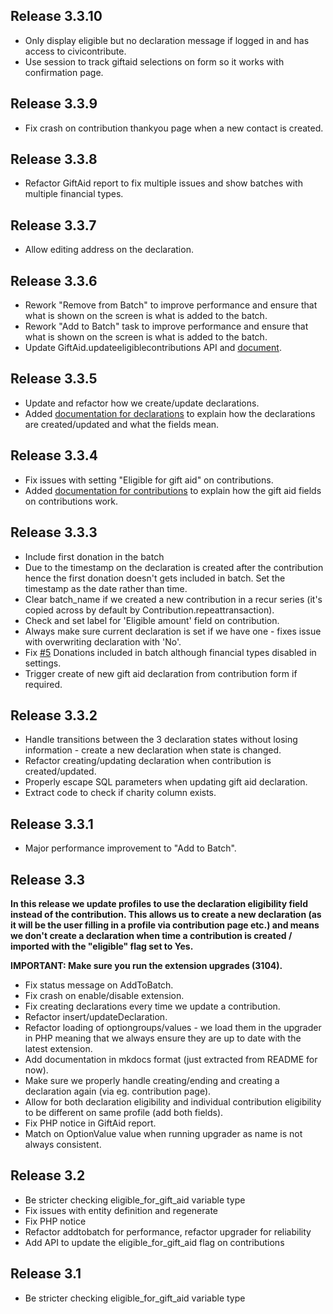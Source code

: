 ## Release 3.3.10

* Only display eligible but no declaration message if logged in and has access to civicontribute.
* Use session to track giftaid selections on form so it works with confirmation page.

## Release 3.3.9

* Fix crash on contribution thankyou page when a new contact is created.

## Release 3.3.8

* Refactor GiftAid report to fix multiple issues and show batches with multiple financial types.

## Release 3.3.7

* Allow editing address on the declaration.

## Release 3.3.6

* Rework "Remove from Batch" to improve performance and ensure that what is shown on the screen is what is added to the batch.
* Rework "Add to Batch" task to improve performance and ensure that what is shown on the screen is what is added to the batch.
* Update GiftAid.updateeligiblecontributions API and [document](../api.md).

## Release 3.3.5

* Update and refactor how we create/update declarations.
* Added [documentation for declarations](../declaration.md) to explain how the declarations are created/updated and what the fields mean.

## Release 3.3.4

* Fix issues with setting "Eligible for gift aid" on contributions.
* Added [documentation for contributions](../contributions.md) to explain how the gift aid fields on contributions work.

## Release 3.3.3

* Include first donation in the batch
* Due to the timestamp on the declaration is created after the contribution hence the first donation doesn't gets included in batch. Set the timestamp as the date rather than time.
* Clear batch_name if we created a new contribution in a recur series (it's copied across by default by Contribution.repeattransaction).
* Check and set label for 'Eligible amount' field on contribution.
* Always make sure current declaration is set if we have one - fixes issue with overwriting declaration with 'No'.
* Fix [#5](https://github.com/mattwire/uk.co.compucorp.civicrm.giftaid/issues/5) Donations included in batch although financial types disabled in settings.
* Trigger create of new gift aid declaration from contribution form if required.

## Release 3.3.2

* Handle transitions between the 3 declaration states without losing information - create a new declaration when state is changed.
* Refactor creating/updating declaration when contribution is created/updated.
* Properly escape SQL parameters when updating gift aid declaration.
* Extract code to check if charity column exists.

## Release 3.3.1

* Major performance improvement to "Add to Batch".

## Release 3.3
**In this release we update profiles to use the declaration eligibility field instead of the contribution.
This allows us to create a new declaration (as it will be the user filling in a profile via contribution page etc.)
 and means we don't create a declaration when time a contribution is created / imported with the "eligible" flag set to Yes.**

**IMPORTANT: Make sure you run the extension upgrades (3104).**

* Fix status message on AddToBatch.
* Fix crash on enable/disable extension.
* Fix creating declarations every time we update a contribution.
* Refactor insert/updateDeclaration.
* Refactor loading of optiongroups/values - we load them in the upgrader in PHP meaning that we always ensure they are up to date with the latest extension.
* Add documentation in mkdocs format (just extracted from README for now).
* Make sure we properly handle creating/ending and creating a declaration again (via eg. contribution page).
* Allow for both declaration eligibility and individual contribution eligibility to be different on same profile (add both fields).
* Fix PHP notice in GiftAid report.
* Match on OptionValue value when running upgrader as name is not always consistent.

## Release 3.2
* Be stricter checking eligible_for_gift_aid variable type
* Fix issues with entity definition and regenerate
* Fix PHP notice
* Refactor addtobatch for performance, refactor upgrader for reliability
* Add API to update the eligible_for_gift_aid flag on contributions

## Release 3.1
* Be stricter checking eligible_for_gift_aid variable type


